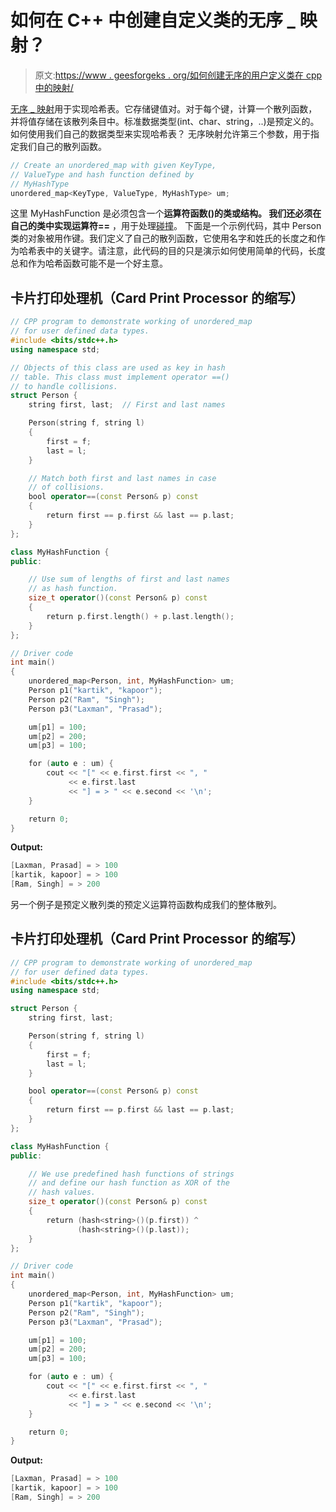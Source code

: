 # 如何在 C++ 中创建自定义类的无序 _ 映射？

> 原文:[https://www . geesforgeks . org/如何创建无序的用户定义类在 cpp 中的映射/](https://www.geeksforgeeks.org/how-to-create-an-unordered_map-of-user-defined-class-in-cpp/)

[无序 _ 映射](https://www.geeksforgeeks.org/unordered_map-in-stl-and-its-applications/)用于实现哈希表。它存储键值对。对于每个键，计算一个散列函数，并将值存储在该散列条目中。标准数据类型(int、char、string，..)是预定义的。如何使用我们自己的数据类型来实现哈希表？
无序映射允许第三个参数，用于指定我们自己的散列函数。

```cpp
// Create an unordered_map with given KeyType, 
// ValueType and hash function defined by 
// MyHashType
unordered_map<KeyType, ValueType, MyHashType> um;
```

这里 MyHashFunction 是必须包含一个**运算符函数()**的类或结构。
我们还必须在自己的类中实现**运算符==** ，用于处理[碰撞](https://www.geeksforgeeks.org/hashing-set-2-separate-chaining/)。
下面是一个示例代码，其中 Person 类的对象被用作键。我们定义了自己的散列函数，它使用名字和姓氏的长度之和作为哈希表中的关键字。请注意，此代码的目的只是演示如何使用简单的代码，长度总和作为哈希函数可能不是一个好主意。

## 卡片打印处理机（Card Print Processor 的缩写）

```cpp
// CPP program to demonstrate working of unordered_map
// for user defined data types.
#include <bits/stdc++.h>
using namespace std;

// Objects of this class are used as key in hash
// table. This class must implement operator ==()
// to handle collisions.
struct Person {
    string first, last;  // First and last names

    Person(string f, string l)
    {
        first = f;
        last = l;
    }

    // Match both first and last names in case
    // of collisions.
    bool operator==(const Person& p) const
    {
        return first == p.first && last == p.last;
    }
};

class MyHashFunction {
public:

    // Use sum of lengths of first and last names
    // as hash function.
    size_t operator()(const Person& p) const
    {
        return p.first.length() + p.last.length();
    }
};

// Driver code
int main()
{
    unordered_map<Person, int, MyHashFunction> um;
    Person p1("kartik", "kapoor");
    Person p2("Ram", "Singh");
    Person p3("Laxman", "Prasad");

    um[p1] = 100;
    um[p2] = 200;
    um[p3] = 100;

    for (auto e : um) {
        cout << "[" << e.first.first << ", "
             << e.first.last
             << "] = > " << e.second << '\n';
    }

    return 0;
}
```

**Output:** 

```cpp
[Laxman, Prasad] = > 100
[kartik, kapoor] = > 100
[Ram, Singh] = > 200
```

另一个例子是预定义散列类的预定义运算符函数构成我们的整体散列。

## 卡片打印处理机（Card Print Processor 的缩写）

```cpp
// CPP program to demonstrate working of unordered_map
// for user defined data types.
#include <bits/stdc++.h>
using namespace std;

struct Person {
    string first, last;

    Person(string f, string l)
    {
        first = f;
        last = l;
    }

    bool operator==(const Person& p) const
    {
        return first == p.first && last == p.last;
    }
};

class MyHashFunction {
public:

    // We use predefined hash functions of strings
    // and define our hash function as XOR of the
    // hash values.
    size_t operator()(const Person& p) const
    {
        return (hash<string>()(p.first)) ^
               (hash<string>()(p.last));
    }
};

// Driver code
int main()
{
    unordered_map<Person, int, MyHashFunction> um;
    Person p1("kartik", "kapoor");
    Person p2("Ram", "Singh");
    Person p3("Laxman", "Prasad");

    um[p1] = 100;
    um[p2] = 200;
    um[p3] = 100;

    for (auto e : um) {
        cout << "[" << e.first.first << ", "
             << e.first.last
             << "] = > " << e.second << '\n';
    }

    return 0;
}
```

**Output:** 

```cpp
[Laxman, Prasad] = > 100
[kartik, kapoor] = > 100
[Ram, Singh] = > 200
```